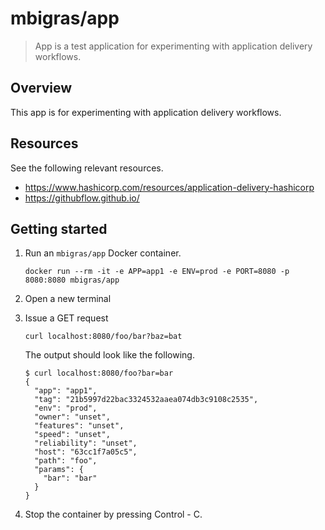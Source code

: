 # mbigras/app

> App is a test application for experimenting with application delivery workflows.

## Overview

This app is for experimenting with application delivery workflows.

## Resources

See the following relevant resources.

* https://www.hashicorp.com/resources/application-delivery-hashicorp
* https://githubflow.github.io/

## Getting started

1. Run an `mbigras/app` Docker container.

   ```
   docker run --rm -it -e APP=app1 -e ENV=prod -e PORT=8080 -p 8080:8080 mbigras/app
   ```

1. Open a new terminal
1. Issue a GET request

   ```
   curl localhost:8080/foo/bar?baz=bat
   ```

   The output should look like the following.

   ```
   $ curl localhost:8080/foo?bar=bar
   {
     "app": "app1",
     "tag": "21b5997d22bac3324532aaea074db3c9108c2535",
     "env": "prod",
     "owner": "unset",
     "features": "unset",
     "speed": "unset",
     "reliability": "unset",
     "host": "63cc1f7a05c5",
     "path": "foo",
     "params": {
       "bar": "bar"
     }
   }
   ```

1. Stop the container by pressing Control - C.
